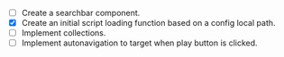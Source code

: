 * [ ] Create a searchbar component.
* [x] Create an initial script loading function based on a config local path.
* [ ] Implement collections.
* [ ] Implement autonavigation to target when play button is clicked.